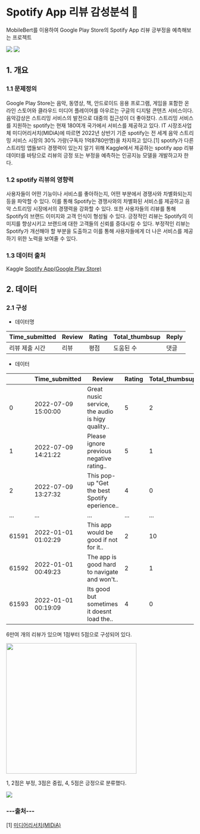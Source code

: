 # Spotify App 리뷰 감성분석 :musical_note:

<div>
MobileBert를 이용하여 Google Play Store의 Spotify App 리뷰 긍부정을 예측해보는 프로젝트
    
<img src="https://img.shields.io/badge/PyTorch-E34F26?style=flat-square&logo=PyTorch&logoColor=white"/> <img src="https://img.shields.io/badge/Python-3776AB?style=flat-square&logo=Python&logoColor=white"/>
</div>

## 1. 개요

### 1.1 문제정의
Google Play Store는 음악, 동영상, 책, 안드로이드 응용 프로그램, 게임을 포함한 온라인 스토어와 클라우드 미디어 플레이어를 아우르는 구글의 디지털 콘텐츠 서비스이다. 
음악감상은 스트리밍 서비스의 발전으로 대중의 접근성이 더 좋아졌다. 스트리밍 서비스를 지원하는 spotify는 현재 180여개 국가에서 서비스를 제공하고 있다. IT 시장조사업체 미디어리서치(MIDiA)에 따르면 2022년 상반기 기준 spotify는 전 세계 음악 스트리밍 서비스 시장의 30% 가량(구독자 1억8780만명)을 차지하고 있다.[1] spotify가 다른 스트리밍 앱들보다 경쟁력이 있는지 알기 위해 Kaggle에서 제공하는 spotify app 리뷰 데이터를 바탕으로 리뷰의 긍정 또는 부정을 예측하는 인공지능 모델을 개발하고자 한다.

### 1.2 spotify 리뷰의 영향력
사용자들이 어떤 기능이나 서비스를 좋아하는지, 어떤 부분에서 경쟁사와 차별화되는지 등을 파악할 수 있다. 이를 통해 Spotify는 경쟁사와의 차별화된 서비스를 제공하고 음악 스트리밍 시장에서의 경쟁력을 강화할 수 있다. 또한 사용자들의 리뷰를 통해 Spotify의 브랜드 이미지와 고객 인식이 형성될 수 있다. 긍정적인 리뷰는 Spotify의 이미지를 향상시키고 브랜드에 대한 고객들의 신뢰를 증대시킬 수 있다. 부정적인 리뷰는 Spotify가 개선해야 할 부분을 도출하고 이를 통해 사용자들에게 더 나은 서비스를 제공하기 위한 노력을 보여줄 수 있다.

### 1.3 데이터 출처
Kaggle [Spotify App(Google Play Store)](https://www.kaggle.com/datasets/mfaaris/spotify-app-reviews-2022 "Spotify App")

## 2. 데이터

### 2.1 구성
- 데이터명

|Time_submitted|Review|Rating|Total_thumbsup|Reply|
|---|---|---|---|---|
|리뷰 제출 시간|리뷰|평점|도움된 수|댓글|

- 데이터

||Time_submitted|Review|Rating|Total_thumbsup|Reply|
|---|---|---|---|---|---|
|0|2022-07-09 15:00:00|Great nusic service, the audio is higy quality..|5|2|NaN|
|1|2022-07-09 14:21:22|Please ignore previous negative rating..|5|1|NaN|
|2|2022-07-09 13:27:32|This pop-up "Get the best Spotify eperience..|4|0|NaN|
|...|...|...|...|...|...|
|61591|2022-01-01 01:02:29|This app would be good if not for it..|2|10|NaN|
|61592|2022-01-01 00:49:23|The app is good hard to navigate and won't..|2|1|NaN|
|61593|2022-01-01 00:19:09|Its good but sometimes it doesnt load the..|4|0|NaN|

6만여 개의 리뷰가 있으며 1점부터 5점으로 구성되어 있다.
      
<div><img src = "https://user-images.githubusercontent.com/85285367/232946755-84bc9efe-56f0-4a1a-8015-c5914f21658e.png" width="350"></div>

1, 2점은 부정, 3점은 중립, 4, 5점은 긍정으로 분류했다.

<div><img src ="https://user-images.githubusercontent.com/85285367/232965879-a6247b8a-6927-4006-8818-e3d222b641b9.png"></div>






### ---출처---
[1] <a href="https://biz.chosun.com/it-science/ict/2023/03/21/P6ZEG3RF2VDU7K4R2MO3B6S5BY">미디어리서치(MIDiA)</a>
